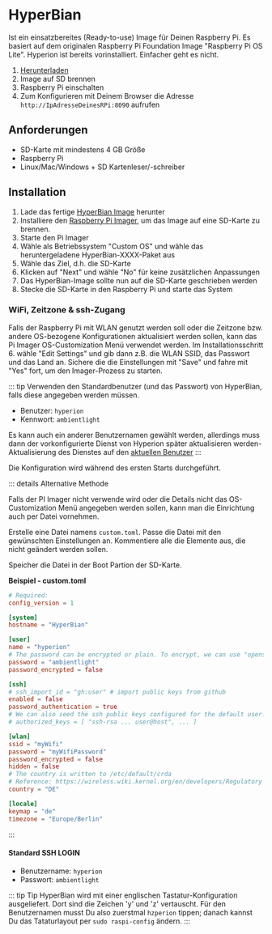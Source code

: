 # HyperBian
Ist ein einsatzbereites (Ready-to-use) Image für Deinen Raspberry Pi. Es basiert auf dem originalen Raspberry Pi Foundation Image "Raspberry Pi OS Lite". Hyperion ist bereits vorinstalliert. Einfacher geht es nicht.
1. [Herunterladen](https://github.com/Hyperion-Project/HyperBian/releases)
2. Image auf SD brennen 
3. Raspberry Pi einschalten
4. Zum Konfigurieren mit Deinem Browser die Adresse `http://IpAdresseDeinesRPi:8090` aufrufen

## Anforderungen
  * SD-Karte mit mindestens 4 GB Größe
  * Raspberry Pi
  * Linux/Mac/Windows + SD Kartenleser/-schreiber

## Installation
  1. Lade das fertige [HyperBian Image](https://github.com/Hyperion-Project/HyperBian/releases) herunter
  2. Installiere den [Raspberry Pi Imager](https://www.raspberrypi.com/documentation/computers/getting-started.html#raspberry-pi-imager), um das Image auf eine SD-Karte zu brennen.
  3. Starte den Pi Imager
  4. Wähle als Betriebssystem "Custom OS" und wähle das heruntergeladene HyperBian-XXXX-Paket aus
  5. Wähle das Ziel, d.h. die SD-Karte
  6. Klicken auf "Next" und wähle "No" für keine zusätzlichen Anpassungen
  7. Das HyperBian-Image sollte nun auf die SD-Karte geschrieben werden
  8. Stecke die SD-Karte in den Raspberry Pi und starte das System

### WiFi, Zeitzone & ssh-Zugang
Falls der Raspberry Pi mit WLAN genutzt werden soll oder die Zeitzone bzw. andere OS-bezogene Konfigurationen aktualisiert werden sollen, kann das Pi Imager OS-Customization Menü verwendet werden.
Im Installationsschritt 6. wähle "Edit Settings" und gib dann z.B. die WLAN SSID, das Passwort und das Land an.
Sichere die die Einstellungen mit "Save" und fahre mit "Yes" fort, um den Imager-Prozess zu starten.

::: tip Verwenden den Standardbenutzer (und das Passwort) von HyperBian, falls diese angegeben werden müssen.
 - Benutzer: `hyperion`
 - Kennwort: `ambientlight`
 
Es kann auch ein anderer Benutzernamen gewählt werden, allerdings muss dann der vorkonfigurierte Dienst von Hyperion später aktualisieren werden-
Aktualisierung des Dienstes auf den [aktuellen Benutzer](/de/user/Installation.md#andern-des-benutzer-des-dienstes-auf-den-aktuellen-benutzer)
:::

Die Konfiguration wird während des ersten Starts durchgeführt.

::: details Alternative Methode

Falls der PI Imager nicht verwende wird oder die Details nicht das OS-Customization Menü angegeben werden sollen, 
kann man die Einrichtung auch per Datei vornehmen.

Erstelle eine Datei namens `custom.toml`.
Passe die Datei mit den gewünschten Einstellungen an. Kommentiere alle die Elemente aus, die nicht geändert werden sollen.

Speicher die Datei in der Boot Partion der SD-Karte.

**Beispiel - custom.toml**

``` toml
# Required:
config_version = 1

[system]
hostname = "HyperBian"

[user]
name = "hyperion"
# The password can be encrypted or plain. To encrypt, we can use "openssl passwd -5 raspberry"
password = "ambientlight"
password_encrypted = false

[ssh]
# ssh_import_id = "gh:user" # import public keys from github
enabled = false
password_authentication = true
# We can also seed the ssh public keys configured for the default user:
# authorized_keys = [ "ssh-rsa ... user@host", ... ]

[wlan]
ssid = "myWifi"
password = "myWifiPassword"
password_encrypted = false
hidden = false
# The country is written to /etc/default/crda
# Reference: https://wireless.wiki.kernel.org/en/developers/Regulatory
country = "DE"

[locale]
keymap = "de"
timezone = "Europe/Berlin"
```
:::

#### Standard SSH LOGIN
 - Benutzername: `hyperion`
 - Passwort: `ambientlight`

::: tip Tip
  HyperBian wird mit einer englischen Tastatur-Konfiguration ausgeliefert. Dort sind die Zeichen 'y' und 'z' vertauscht. Für den Benutzernamen musst Du also zuerstmal `hzperion` tippen; danach kannst Du das Tataturlayout per `sudo raspi-config` ändern.
:::

